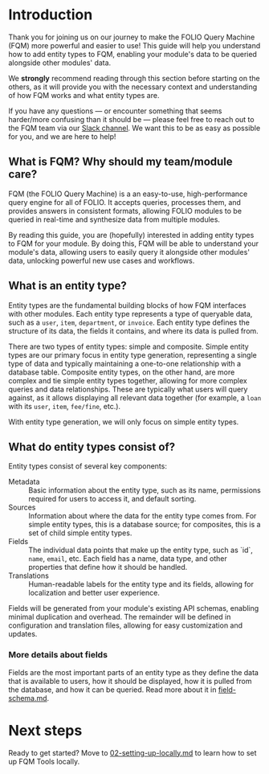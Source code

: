 # Introduction

Thank you for joining us on our journey to make the FOLIO Query Machine (FQM) more powerful and easier to use! This guide will help you understand how to add entity types to FQM, enabling your module's data to be queried alongside other modules' data.

We **strongly** recommend reading through this section before starting on the others, as it will provide you with the necessary context and understanding of how FQM works and what entity types are.

If you have any questions — or encounter something that seems harder/more confusing than it should be — please feel free to reach out to the FQM team via our [Slack channel](https://open-libr-foundation.slack.com/archives/C065XKBNARG). We want this to be as easy as possible for you, and we are here to help!

## What is FQM? Why should my team/module care?

FQM (the FOLIO Query Machine) is a an easy-to-use, high-performance query engine for all of FOLIO. It accepts queries, processes them, and provides answers in consistent formats, allowing FOLIO modules to be queried in real-time and synthesize data from multiple modules.

By reading this guide, you are (hopefully) interested in adding entity types to FQM for your module. By doing this, FQM will be able to understand your module's data, allowing users to easily query it alongside other modules' data, unlocking powerful new use cases and workflows.

## What is an entity type?

Entity types are the fundamental building blocks of how FQM interfaces with other modules. Each entity type represents a type of queryable data, such as a `user`, `item`, `department`, or `invoice`. Each entity type defines the structure of its data, the fields it contains, and where its data is pulled from.

There are two types of entity types: simple and composite. Simple entity types are our primary focus in entity type generation, representing a single type of data and typically maintaining a one-to-one relationship with a database table. Composite entity types, on the other hand, are more complex and tie simple entity types together, allowing for more complex queries and data relationships. These are typically what users will query against, as it allows displaying all relevant data together (for example, a `loan` with its `user`, `item`, `fee/fine`, etc.).

With entity type generation, we will only focus on simple entity types.

## What do entity types consist of?

Entity types consist of several key components:

<dl>
  <dt>Metadata</dt>
  <dd>Basic information about the entity type, such as its name, permissions required for users to access it, and default sorting.</dd>

  <dt>Sources</dt>
  <dd>Information about where the data for the entity type comes from. For simple entity types, this is a database source; for composites, this is a set of child simple entity types.</dd>

  <dt>Fields</dt>
  <dd>The individual data points that make up the entity type, such as `id`, <code>name</code>, <code>email</code>, etc. Each field has a name, data type, and other properties that define how it should be handled.</dd>

  <dt>Translations</dt>
  <dd>Human-readable labels for the entity type and its fields, allowing for localization and better user experience.</dd>
</dl>

Fields will be generated from your module's existing API schemas, enabling minimal duplication and overhead. The remainder will be defined in configuration and translation files, allowing for easy customization and updates.

### More details about fields

Fields are the most important parts of an entity type as they define the data that is available to users, how it should be displayed, how it is pulled from the database, and how it can be queried. Read more about it in [field-schema.md](field-schema.md).

# Next steps

Ready to get started? Move to [02-setting-up-locally.md](02-setting-up-locally.md) to learn how to set up FQM Tools locally.
